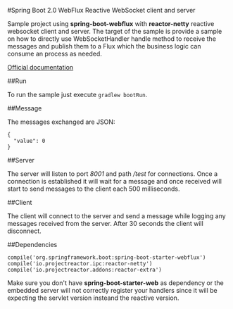#Spring Boot 2.0 WebFlux Reactive WebSocket client and server

Sample project using **spring-boot-webflux** with **reactor-netty** reactive websocket client and server. The target of the sample is provide a sample on how to directly use WebSocketHandler handle method to receive the messages and publish them to a Flux which the business logic can consume an process as needed. 

[Official documentation](https://docs.spring.io/spring/docs/current/spring-framework-reference/web-reactive.html#webflux-websocket)

##Run

To run the sample just execute `gradlew bootRun`.

##Message

The messages exchanged are JSON:

```
{
  "value": 0
}
```

##Server

The server will listen to port *8001* and path */test* for connections. Once a connection is established it will wait for a message and once received will start to send messages to the client each 500 milliseconds.

##Client

The client will connect to the server and send a message while logging any messages received from the server. After 30 seconds the client will disconnect.

##Dependencies

```
compile('org.springframework.boot:spring-boot-starter-webflux')
compile('io.projectreactor.ipc:reactor-netty')
compile('io.projectreactor.addons:reactor-extra')
```

Make sure you don't have **spring-boot-starter-web** as dependency or the embedded server will not correctly register your handlers since it will be expecting the servlet version insteand the reactive version.